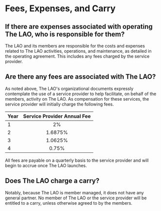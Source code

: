 # Fees, Expenses, and Carry

## If there are expenses associated with operating The LAO, who is responsible for them?

The LAO and its members are responsible for the costs and expenses related to The LAO activities, operations, and maintenance, as detailed in the operating agreement. This includes any fees charged by the service provider.

## Are there any fees are associated with The LAO?

As noted above, The LAO's organizational documents expressly contemplate the use of a service provider to help facilitate, on behalf of the members, activity on The LAO. As compensation for these services, the service provider will initially charge the following fees.

| Year | Service Provider Annual Fee |
| ---- | :-------------------------: |
| 1    |             2%              |
| 2    |           1.6875%           |
| 3    |           1.0625%           |
| 4    |            0.75%            |

All fees are payable on a quarterly basis to the service provider and will begin to accrue once The LAO launches.

## Does The LAO charge a carry?

Notably, because The LAO is member managed, it does not have any general partner. No member of The LAO or the service provider will be entitled to a carry, unless otherwise agreed to by the members.
